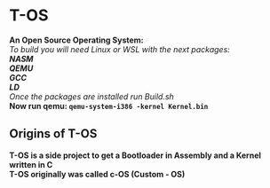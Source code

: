 # T-OS
**An Open Source Operating System:** <br />
*To build you will need Linux or WSL with the next packages:* <br />
***NASM*** <br />
***QEMU*** <br />
***GCC*** <br />
***LD*** <br />
*Once the packages are installed run Build.sh* <br />
**Now run qemu: `qemu-system-i386 -kernel Kernel.bin`**

## Origins of T-OS
**T-OS is a side project to get a Bootloader in Assembly and a Kernel written in C** <br />
**T-OS originally was called c-OS (Custom - OS)**
